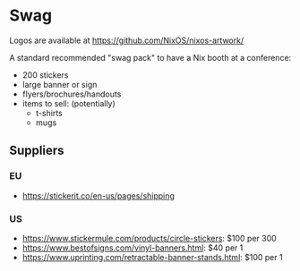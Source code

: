 # Swag

Logos are available at https://github.com/NixOS/nixos-artwork/

A standard recommended "swag pack" to have a Nix booth at a conference:
- 200 stickers
- large banner or sign
- flyers/brochures/handouts
- items to sell: (potentially)
    - t-shirts
    - mugs


## Suppliers

### EU
- https://stickerit.co/en-us/pages/shipping

### US
- https://www.stickermule.com/products/circle-stickers: $100 per 300
- https://www.bestofsigns.com/vinyl-banners.html: $40 per 1
- https://www.uprinting.com/retractable-banner-stands.html: $100 per 1


